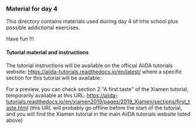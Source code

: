 ### Material for day 4 


This directory contains materials used duiring day 4 of trhe school plus possible addictional exercises. 

Have fun !!!

#### Tutorial material and instructions

The tutorial instructions will be available on the official AiiDA tutorials website:
https://aiida-tutorials.readthedocs.io/en/latest/
where a specific section for this tutorial will be available.

For a preview, you can check section 2 "A first taste" of the Xiamen tutorial, temporarily available at this URL: 
https://aiida-tutorials.readthedocs.io/en/xiamen2019/pages/2019_Xiamen/sections/first_taste.html
(this URL will probably go offline before the start of the tutorial, and you will find the Xiamen tutorial
in the main AiiDA tutorials website listed above)